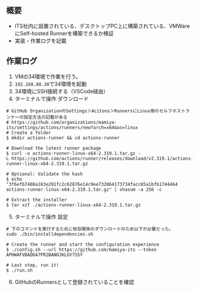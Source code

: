 
## 概要
- ITS社内に設置されている、デスクトップPC上に構築されている、VMWareにSelf-hosted Runnerを構築できるか検証
- 実装・作業ログを記載

## 作業ログ
1. VMの34環境で作業を行う。
2. `192.168.80.30`で34環境を起動
3. 34環境にSSH接続する（VSCode経由）
4. ターミナルで操作 ダウンロード
```
# GitHub OrganizationのSettings＞Acitons＞RunnersにLinux用のセルフホストランナーの設定方法の記載がある
# https://github.com/organizations/mamiya-its/settings/actions/runners/new?arch=x64&os=linux
# Create a folder  
$ mkdir actions-runner && cd actions-runner

# Download the latest runner package  
$ curl -o actions-runner-linux-x64-2.319.1.tar.gz -L https://github.com/actions/runner/releases/download/v2.319.1/actions-runner-linux-x64-2.319.1.tar.gz

# Optional: Validate the hash  
$ echo "3f6efb7488a183e291fc2c62876e14c9ee732864173734facc85a1bfb1744464 actions-runner-linux-x64-2.319.1.tar.gz" | shasum -a 256 -c

# Extract the installer  
$ tar xzf ./actions-runner-linux-x64-2.319.1.tar.gz
```
5. ターミナルで操作 設定
```
# 下のコマンドを実行するために依存関係のダウンロードのため以下が必要だった。
sudo ./bin/installdependencies.sh

# Create the runner and start the configuration experience  
$ ./config.sh --url https://github.com/mamiya-its --token APHWAFVBAD6A7PR2BANOJKLGY7S5Y

# Last step, run it!  
$ ./run.sh
```
6. GitHubのRunnersとして登録されていることを確認
